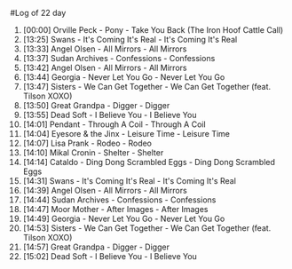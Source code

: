 #Log of 22 day

1. [00:00] Orville Peck - Pony - Take You Back (The Iron Hoof Cattle Call)
1. [13:25] Swans - It's Coming It's Real - It's Coming It's Real
1. [13:33] Angel Olsen - All Mirrors - All Mirrors
1. [13:37] Sudan Archives - Confessions - Confessions
1. [13:42] Angel Olsen - All Mirrors - All Mirrors
1. [13:44] Georgia - Never Let You Go - Never Let You Go
1. [13:47] Sisters - We Can Get Together - We Can Get Together (feat. Tilson XOXO)
1. [13:50] Great Grandpa - Digger - Digger
1. [13:55] Dead Soft - I Believe You - I Believe You
1. [14:01] Pendant - Through A Coil - Through A Coil
1. [14:04] Eyesore & the Jinx - Leisure Time - Leisure Time
1. [14:07] Lisa Prank - Rodeo - Rodeo
1. [14:10] Mikal Cronin - Shelter - Shelter
1. [14:14] Cataldo - Ding Dong Scrambled Eggs - Ding Dong Scrambled Eggs
1. [14:31] Swans - It's Coming It's Real - It's Coming It's Real
1. [14:39] Angel Olsen - All Mirrors - All Mirrors
1. [14:44] Sudan Archives - Confessions - Confessions
1. [14:47] Moor Mother - After Images - After Images
1. [14:49] Georgia - Never Let You Go - Never Let You Go
1. [14:53] Sisters - We Can Get Together - We Can Get Together (feat. Tilson XOXO)
1. [14:57] Great Grandpa - Digger - Digger
1. [15:02] Dead Soft - I Believe You - I Believe You
